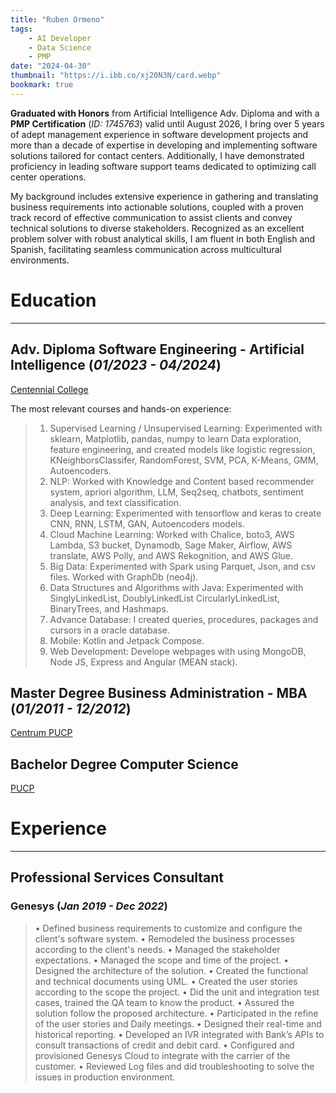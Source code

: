 ```yaml
---
title: "Ruben Ormeno"
tags:
    - AI Developer
    - Data Science
    - PMP
date: "2024-04-30"
thumbnail: "https://i.ibb.co/xj20N3N/card.webp"
bookmark: true
---
```




**Graduated with Honors** from Artificial Intelligence Adv. Diploma and with a **PMP Certification** (*ID: 1745763*) valid until August 2026, I bring over 5 years of adept management experience in software development projects and more than a decade of expertise in developing and implementing software solutions tailored for contact centers. Additionally, I have demonstrated proficiency in leading software support teams dedicated to optimizing call center operations. 

My background includes extensive experience in gathering and translating business requirements
into actionable solutions, coupled with a proven track record of effective communication to assist clients and convey technical solutions to diverse stakeholders. Recognized as an excellent problem solver with robust analytical skills, I am fluent in both English and Spanish, facilitating seamless communication across multicultural environments.

# Education
---

## Adv. Diploma Software Engineering - Artificial Intelligence (*01/2023 - 04/2024*)

[Centennial College](https://www.centennialcollege.ca/programs-courses/full-time/artificial-intelligence-fast-track)

The most relevant courses and hands-on experience:

>1. Supervised Learning / Unsupervised Learning: Experimented with sklearn, Matplotlib, pandas, numpy to learn Data exploration, feature engineering, and created models like logistic regression, KNeighborsClassifer, RandomForest, SVM, PCA, K-Means, GMM, Autoencoders.
>2. NLP: Worked with Knowledge and Content based recommender system, apriori algorithm, LLM, Seq2seq, chatbots, sentiment analysis, and text classification.
>3. Deep Learning: Experimented with tensorflow and keras to create CNN, RNN, LSTM, GAN, Autoencoders models.
>4. Cloud Machine Learning: Worked with Chalice, boto3, AWS Lambda, S3 bucket, Dynamodb, Sage Maker, Airflow, AWS translate, AWS Polly, and AWS Rekognition, and AWS Glue.
>5. Big Data: Experimented with Spark using Parquet, Json, and csv files. Worked with GraphDb (neo4j).
>6. Data Structures and Algorithms with Java: Experimented with SinglyLinkedList, DoublyLinkedList CircularlyLinkedList, BinaryTrees, and Hashmaps.
>7. Advance Database: I created queries, procedures, packages and cursors in a oracle database.
>8. Mobile: Kotlin and Jetpack Compose.
>9. Web Development: Develope webpages with using MongoDB, Node JS, Express and Angular (MEAN stack).


## Master Degree Business Administration - MBA (*01/2011 - 12/2012*)

[Centrum PUCP](https://centrum.pucp.edu.pe/programas/mba/mba-centrum/)


## Bachelor Degree Computer Science

[PUCP](https://facultad-ciencias-ingenieria.pucp.edu.pe/carreras/ingenieria-informatica/sobre-la-carrera/)

# Experience
---

## Professional Services Consultant
### Genesys (*Jan 2019 - Dec 2022*)

>• Defined business requirements to customize and configure the client's software system.
>• Remodeled the business processes according to the client's needs.
>• Managed the stakeholder expectations.
>• Managed the scope and time of the project.
>• Designed the architecture of the solution.
>• Created the functional and technical documents using UML.
>• Created the user stories according to the scope the project.
>• Did the unit and integration test cases, trained the QA team to know the product.
>• Assured the solution follow the proposed architecture.
>• Participated in the refine of the user stories and Daily meetings.
>• Designed their real-time and historical reporting.
>• Developed an IVR integrated with Bank’s APIs to consult transactions of credit and debit card.
>• Configured and provisioned Genesys Cloud to integrate with the carrier of the customer.
>• Reviewed Log files and did troubleshooting to solve the issues in production environment.






